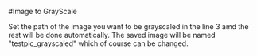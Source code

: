 #Image to GrayScale

Set the path of the image you want to be grayscaled in the line 3 amd the rest will be done automatically.
The saved image will be named "testpic_grayscaled" which of course can be changed.